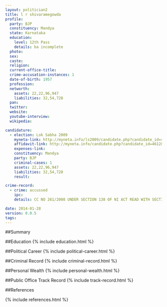 ```yaml
---
layout: politician2
title: l r shivaramegowda
profile: 
  party: BJP
  constituency: Mandya
  state: Karnataka
  education: 
    level: 12th Pass
    details: ba incomplete
  photo: 
  sex: 
  caste: 
  religion: 
  current-office-title: 
  crime-accusation-instances: 1
  date-of-birth: 1957
  profession: 
  networth: 
    assets: 22,22,96,947
    liabilities: 32,54,728
  pan: 
  twitter: 
  website: 
  youtube-interview: 
  wikipedia: 

candidature: 
  - election: Lok Sabha 2009
    myneta-link: http://myneta.info/ls2009/candidate.php?candidate_id=4612
    affidavit-link: http://myneta.info/candidate.php?candidate_id=4612&scan=original
    expenses-link: 
    constituency: Mandya 
    party: BJP
    criminal-cases: 1
    assets: 22,22,96,947
    liabilities: 32,54,728
    result:  

crime-record: 
  - crime: accussed
    ipc: 
    details: CC NO 261/2008 UNDER SECTION 138 OF NI ACT READ WITH SECTION 200 OF CODE OF Cr PC OFFENCE  UNDER CHEQUE BOUNCE HON'BLE CIVIL JUDGE (Jr.Dn) JMFC DEVANAHALLI DATE:25-2-08 

date: 2014-01-28
version: 0.0.5
tags: 
---
```

##Summary


##Education
{% include education.html %}


##Political Career
{% include political-career.html %}


##Criminal Record
{% include criminal-record.html %}


##Personal Wealth
{% include personal-wealth.html %}


##Public Office Track Record
{% include track-record.html %}


##References


{% include references.html %}